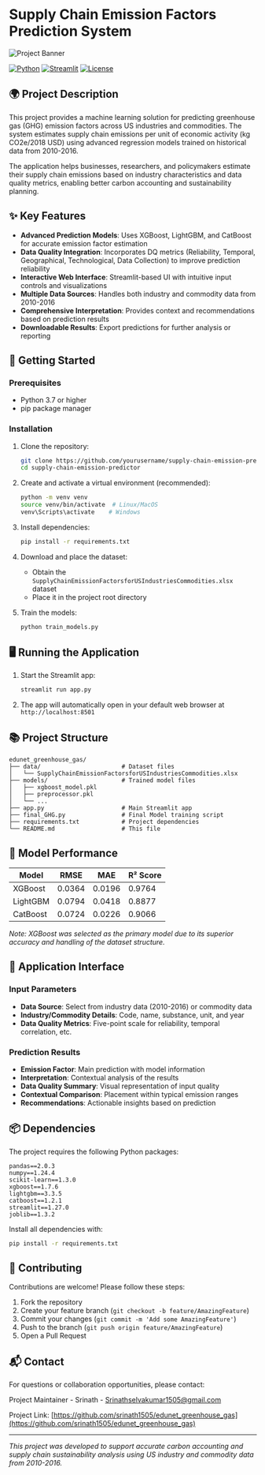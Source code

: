 # Supply Chain Emission Factors Prediction System

![Project Banner](https://home.nps.gov/goga/learn/nature/images/combined_good.jpg?maxwidth=1300&maxheight=1300&autorotate=false)

[![Python](https://img.shields.io/badge/Python-3.7%2B-blue?logo=python)](https://www.python.org/)
[![Streamlit](https://img.shields.io/badge/Streamlit-1.27.0%2B-orange?logo=streamlit)](https://streamlit.io/)
[![License](https://img.shields.io/badge/License-MIT-green)](LICENSE)

## 🌍 Project Description

This project provides a machine learning solution for predicting greenhouse gas (GHG) emission factors across US industries and commodities. The system estimates supply chain emissions per unit of economic activity (kg CO2e/2018 USD) using advanced regression models trained on historical data from 2010-2016.

The application helps businesses, researchers, and policymakers estimate their supply chain emissions based on industry characteristics and data quality metrics, enabling better carbon accounting and sustainability planning.

## ✨ Key Features

- **Advanced Prediction Models**: Uses XGBoost, LightGBM, and CatBoost for accurate emission factor estimation
- **Data Quality Integration**: Incorporates DQ metrics (Reliability, Temporal, Geographical, Technological, Data Collection) to improve prediction reliability
- **Interactive Web Interface**: Streamlit-based UI with intuitive input controls and visualizations
- **Multiple Data Sources**: Handles both industry and commodity data from 2010-2016
- **Comprehensive Interpretation**: Provides context and recommendations based on prediction results
- **Downloadable Results**: Export predictions for further analysis or reporting

## 🚀 Getting Started

### Prerequisites

- Python 3.7 or higher
- pip package manager

### Installation

1. Clone the repository:
   ```bash
   git clone https://github.com/yourusername/supply-chain-emission-predictor.git
   cd supply-chain-emission-predictor
   ```

2. Create and activate a virtual environment (recommended):
   ```bash
   python -m venv venv
   source venv/bin/activate  # Linux/MacOS
   venv\Scripts\activate    # Windows
   ```

3. Install dependencies:
   ```bash
   pip install -r requirements.txt
   ```

4. Download and place the dataset:
   - Obtain the `SupplyChainEmissionFactorsforUSIndustriesCommodities.xlsx` dataset
   - Place it in the project root directory

5. Train the models:
   ```bash
   python train_models.py
   ```

## 🖥️ Running the Application

1. Start the Streamlit app:
   ```bash
   streamlit run app.py
   ```

2. The app will automatically open in your default web browser at `http://localhost:8501`

## 📚 Project Structure

```
edunet_greenhouse_gas/
├── data/                       # Dataset files
│   └── SupplyChainEmissionFactorsforUSIndustriesCommodities.xlsx
├── models/                     # Trained model files
│   ├── xgboost_model.pkl
│   ├── preprocessor.pkl
│   └── ...
├── app.py                      # Main Streamlit app
├── final_GHG.py                # Final Model training script
├── requirements.txt            # Project dependencies
└── README.md                   # This file
```

## 🧪 Model Performance

| Model      | RMSE    | MAE     | R² Score |
|------------|---------|---------|----------|
| XGBoost    | 0.0364  | 0.0196  | 0.9764   |
| LightGBM   | 0.0794  | 0.0418  | 0.8877   |
| CatBoost   | 0.0724  | 0.0226  | 0.9066   |

*Note: XGBoost was selected as the primary model due to its superior accuracy and handling of the dataset structure.*

## 🎨 Application Interface

### Input Parameters
- **Data Source**: Select from industry data (2010-2016) or commodity data
- **Industry/Commodity Details**: Code, name, substance, unit, and year
- **Data Quality Metrics**: Five-point scale for reliability, temporal correlation, etc.

### Prediction Results

- **Emission Factor**: Main prediction with model information
- **Interpretation**: Contextual analysis of the results
- **Data Quality Summary**: Visual representation of input quality
- **Contextual Comparison**: Placement within typical emission ranges
- **Recommendations**: Actionable insights based on prediction

## 📦 Dependencies

The project requires the following Python packages:

```
pandas==2.0.3
numpy==1.24.4
scikit-learn==1.3.0
xgboost==1.7.6
lightgbm==3.3.5
catboost==1.2.1
streamlit==1.27.0
joblib==1.3.2
```

Install all dependencies with:
```bash
pip install -r requirements.txt
```

## 🤝 Contributing

Contributions are welcome! Please follow these steps:

1. Fork the repository
2. Create your feature branch (`git checkout -b feature/AmazingFeature`)
3. Commit your changes (`git commit -m 'Add some AmazingFeature'`)
4. Push to the branch (`git push origin feature/AmazingFeature`)
5. Open a Pull Request


## 📬 Contact

For questions or collaboration opportunities, please contact:

Project Maintainer - Srinath - Srinathselvakumar1505@gmail.com

Project Link: [https://github.com/srinath1505/edunet_greenhouse_gas](https://github.com/srinath1505/edunet_greenhouse_gas)

---

*This project was developed to support accurate carbon accounting and supply chain sustainability analysis using US industry and commodity data from 2010-2016.*
